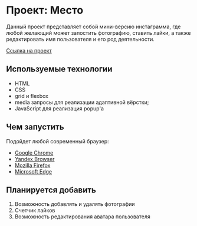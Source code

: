 # Проект: Место
Данный проект представляет собой мини-версию инстаграмма, где любой желающий может запостить фотографию, ставить лайки, а также редактировать имя пользователя и его род деятельности.

[Ссылка на проект](https://toxicyouth.github.io/mesto)

## Используемые технологии
* HTML
* CSS
* grid и flexbox
* media запросы для реализации адаптивной вёрстки;
* JavaScript для реализация popup'а

## Чем запустить
Подойдет любой современный браузер:
* [Google Chrome](https://www.google.ru/chrome/)
* [Yandex Browser](https://browser.yandex.ru/?from=suggest&utm_source=suggest&banerid=5000004765)
* [Mozilla Firefox](https://www.mozilla.org/ru/firefox/new/)
* [Microsoft Edge](https://www.microsoft.com/ru-ru/edge)

## Планируется добавить
1. Возможность добавлять и удалять фотографии
2. Счетчик лайков
3. Возможность редактирования аватара пользователя
